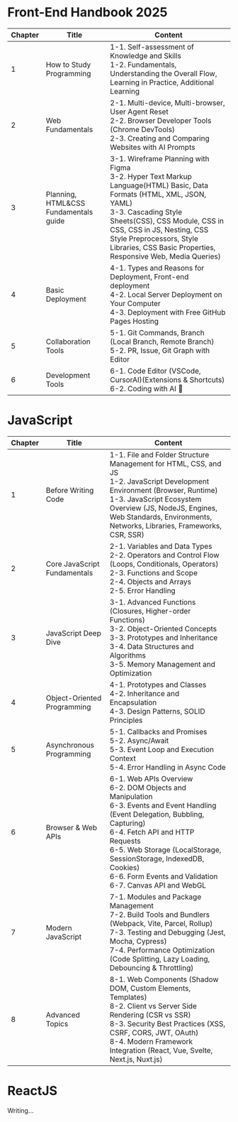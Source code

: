 # Front-End Handbook 2025

| Chapter | Title | Content |
|---------|--------|---------|
| 1 | How to Study Programming | 1-1. Self-assessment of Knowledge and Skills<br/>1-2. Fundamentals, Understanding the Overall Flow, Learning in Practice, Additional Learning |
| 2 | Web Fundamentals | 2-1. Multi-device, Multi-browser, User Agent Reset<br>2-2. Browser Developer Tools (Chrome DevTools)<br>2-3. Creating and Comparing Websites with AI Prompts
| 3 | Planning, HTML&CSS Fundamentals guide | 3-1. Wireframe Planning with Figma<br/>3-2. Hyper Text Markup Language(HTML) Basic, Data Formats (HTML, XML, JSON, YAML)<br/>3-3. Cascading Style Sheets(CSS), CSS Module, CSS in CSS, CSS in JS, Nesting, CSS Style Preprocessors, Style Libraries, CSS Basic Properties, Responsive Web, Media Queries) |
| 4 | Basic Deployment | 4-1. Types and Reasons for Deployment, Front-end deployment<br>4-2. Local Server Deployment on Your Computer<br>4-3. Deployment with Free GitHub Pages Hosting |
| 5 | Collaboration Tools | 5-1. Git Commands, Branch (Local Branch, Remote Branch)<br/>5-2. PR, Issue, Git Graph with Editor |
| 6 | Development Tools | 6-1. Code Editor (VSCode, CursorAI)(Extensions & Shortcuts)<br>6-2. Coding with AI 🎵 |

# JavaScript

| Chapter | Title | Content |
|---------|--------|---------|
| 1 | Before Writing Code | 1-1. File and Folder Structure Management for HTML, CSS, and JS<br>1-2. JavaScript Development Environment (Browser, Runtime)<br>1-3. JavaScript Ecosystem Overview (JS, NodeJS, Engines, Web Standards, Environments, Networks, Libraries, Frameworks, CSR, SSR) |
| 2 | Core JavaScript Fundamentals | 2-1. Variables and Data Types<br>2-2. Operators and Control Flow (Loops, Conditionals, Operators)<br>2-3. Functions and Scope<br>2-4. Objects and Arrays<br>2-5. Error Handling |
| 3 | JavaScript Deep Dive | 3-1. Advanced Functions (Closures, Higher-order Functions)<br>3-2. Object-Oriented Concepts<br>3-3. Prototypes and Inheritance<br>3-4. Data Structures and Algorithms<br>3-5. Memory Management and Optimization |
| 4 | Object-Oriented Programming | 4-1. Prototypes and Classes<br>4-2. Inheritance and Encapsulation<br>4-3. Design Patterns, SOLID Principles |
| 5 | Asynchronous Programming | 5-1. Callbacks and Promises<br>5-2. Async/Await<br>5-3. Event Loop and Execution Context<br>5-4. Error Handling in Async Code |
| 6 | Browser & Web APIs | 6-1. Web APIs Overview<br>6-2. DOM Objects and Manipulation<br>6-3. Events and Event Handling (Event Delegation, Bubbling, Capturing)<br>6-4. Fetch API and HTTP Requests<br>6-5. Web Storage (LocalStorage, SessionStorage, IndexedDB, Cookies)<br>6-6. Form Events and Validation<br>6-7. Canvas API and WebGL |
| 7 | Modern JavaScript | 7-1. Modules and Package Management<br>7-2. Build Tools and Bundlers (Webpack, Vite, Parcel, Rollup)<br>7-3. Testing and Debugging (Jest, Mocha, Cypress)<br>7-4. Performance Optimization (Code Splitting, Lazy Loading, Debouncing & Throttling) |
| 8 | Advanced Topics | 8-1. Web Components (Shadow DOM, Custom Elements, Templates)<br>8-2. Client vs Server Side Rendering (CSR vs SSR)<br>8-3. Security Best Practices (XSS, CSRF, CORS, JWT, OAuth)<br>8-4. Modern Framework Integration (React, Vue, Svelte, Next.js, Nuxt.js) |

# ReactJS

Writing...